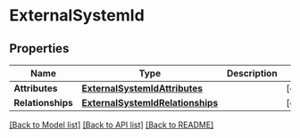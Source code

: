 # ExternalSystemId

## Properties
Name | Type | Description | Notes
------------ | ------------- | ------------- | -------------
**Attributes** | [**ExternalSystemIdAttributes**](ExternalSystemIDAttributes.md) |  | [optional] 
**Relationships** | [**ExternalSystemIdRelationships**](ExternalSystemIDRelationships.md) |  | [optional] 

[[Back to Model list]](../README.md#documentation-for-models) [[Back to API list]](../README.md#documentation-for-api-endpoints) [[Back to README]](../README.md)



